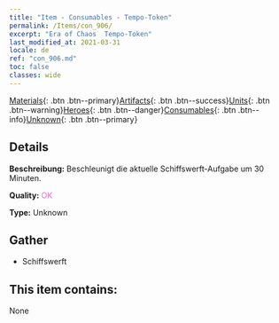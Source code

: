 ```yaml
---
title: "Item - Consumables - Tempo-Token"
permalink: /Items/con_906/
excerpt: "Era of Chaos  Tempo-Token"
last_modified_at: 2021-03-31
locale: de
ref: "con_906.md"
toc: false
classes: wide
---
```

 [Materials](/de/Items/){: .btn .btn--primary}[Artifacts](/de/Items/Artifacts/){: .btn .btn--success}[Units](/de/Items/Units/){: .btn .btn--warning}[Heroes](/de/Items/Heroes/){: .btn .btn--danger}[Consumables](/de/Items/Consumables/){: .btn .btn--info}[Unknown](/de/Items/Unknown/){: .btn .btn--primary}

## Details
 **Beschreibung:** Beschleunigt die aktuelle Schiffswerft-Aufgabe um 30 Minuten.

 **Quality:** <span style="color: #DA70D6">OK</span>

 **Type:** Unknown

## Gather

*    Schiffswerft 

## This item contains:

  None

